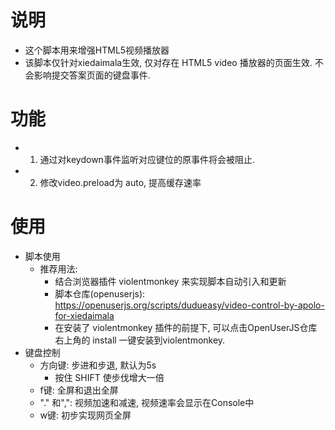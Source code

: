 # 说明
* 这个脚本用来增强HTML5视频播放器 
* 该脚本仅针对xiedaimala生效, 仅对存在 HTML5 video 播放器的页面生效. 不会影响提交答案页面的键盘事件.

# 功能
* 1. 通过对keydown事件监听对应键位的原事件将会被阻止.
* 2. 修改video.preload为 auto, 提高缓存速率

# 使用
* 脚本使用
    * 推荐用法:
        * 结合浏览器插件 violentmonkey 来实现脚本自动引入和更新
        * 脚本仓库(openuserjs): https://openuserjs.org/scripts/dudueasy/video-control-by-apolo-for-xiedaimala
        * 在安装了 violentmonkey 插件的前提下, 可以点击OpenUserJS仓库右上角的 install 一键安装到violentmonkey.
* 键盘控制
    * 方向键: 步进和步退, 默认为5s
        * 按住 SHIFT 使步伐增大一倍   
    * f键: 全屏和退出全屏
    * "." 和",": 视频加速和减速, 视频速率会显示在Console中
    * w键: 初步实现网页全屏